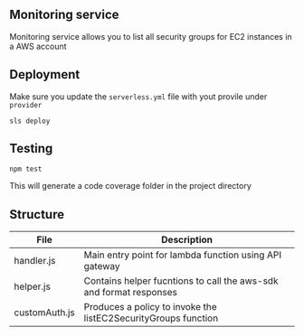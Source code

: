 ## Monitoring service
Monitoring service allows you to list all security groups for EC2 instances in a AWS account

## Deployment 
Make sure you update the `serverless.yml` file with yout provile under `provider`

```
sls deploy
```

## Testing
```
npm test
```

This will generate a code coverage folder in the project directory 

## Structure 
| File  | Description |
| ------------- | ------------- |
| handler.js  | Main entry point for lambda function using API gateway  |
| helper.js  | Contains helper fucntions to call the aws-sdk and format responses |
| customAuth.js | Produces a policy to invoke the listEC2SecurityGroups function |